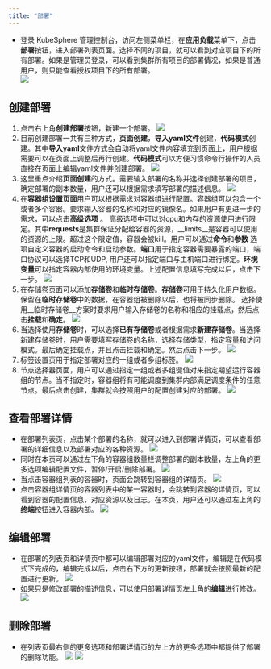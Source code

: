 ```yaml
---
title: "部署"
---
```



*  登录 KubeSphere 管理控制台，访问左侧菜单栏，在**应用负载**菜单下，点击**部署**按钮，进入部署列表页面。选择不同的项目，就可以看到对应项目下的所有部署。如果是管理员登录，可以看到集群所有项目的部署情况，如果是普通用户，则只能查看授权项目下的所有部署。  
![](/deployment_list.png)  

## 创建部署      
1. 点击右上角**创建部署**按钮，新建一个部署。 
![](/deployment_create_1.png)
2. 目前创建部署一共有三种方式，**页面创建**，**导入yaml文件**创建，**代码模式**创建。其中**导入yaml**文件方式会自动将yaml文件内容填充到页面上，用户根据需要可以在页面上调整后再行创建。**代码模式**可以方便习惯命令行操作的人员直接在页面上编辑yaml文件并创建部署。
![](/deployment_create_2.png)
3. 这里重点介绍**页面创建**的方式。需要输入部署的名称并选择创建部署的项目，确定部署的副本数量，用户还可以根据需求填写部署的描述信息。
![](/deployment_create_3.png)
4. 在**容器组设置页面**用户可以根据需求对容器组进行配置。容器组可以包含一个或者多个容器。要求输入容器的名称和对应的镜像名。如果用户有更进一步的需求，可以点击**高级选项** 。 高级选项中可以对cpu和内存的资源使用进行限定。其中**requests**是集群保证分配给容器的资源，__limits__是容器可以使用的资源的上限。超过这个限定值，容器会被kill。用户可以通过**命令**和**参数** 选项自定义容器的启动命令和启动参数。**端口**用于指定容器需要暴露的端口，端口协议可以选择TCP和UDP, 用户还可以指定端口与主机端口进行绑定。**环境变量**可以指定容器内部使用的环境变量。上述配置信息填写完成以后，点击下一步。
![](/deployment_create_4.png)
5. 在存储卷页面可以添加**存储卷**和**临时存储卷**。**存储卷**可用于持久化用户数据。保留在**临时存储卷**中的数据，在容器组被删除以后，也将被同步删除。 选择使用__临时存储卷__方案时要求用户输入存储卷的名称和相应的挂载点，然后点击**挂载**和**确定**。
![](/deployment_create_5.png)
6. 当选择使用**存储卷**时，可以选择**已有存储卷**或者根据需求**新建存储卷**。当选择新建存储卷时，用户需要填写存储卷的名称，选择存储类型，指定容量和访问模式。最后确定挂载点，并且点击挂载和确定。然后点击下一步。
![](/deployment_create_6.png)  
7. 标签设置页用于指定部署对应的一组或者多组标签。
![](/deployment_create_7.png) 
8. 节点选择器页面，用户可以通过指定一组或者多组键值对来指定期望运行容器组的节点。当不指定时，容器组将有可能调度到集群内部满足调度条件的任意节点。最后点击创建，集群就会按照用户的配置创建对应的部署。
![](/deployment_create_8.png)
 

## 查看部署详情 
*  在部署列表页，点击某个部署的名称，就可以进入到部署详情页，可以查看部署的详细信息以及部署对应的各种资源。
![](/deployment_read_1.png)
*  同时在本页可以通过左下角的容器组数量栏调整部署的副本数量，左上角的更多选项编辑配置文件，暂停/开启/删除部署。
![](/deployment_read_4.png)
*  当点击容器组列表的容器时，页面会跳转到容器组的详情页。
![](/deployment_read_2.png)
*  点击容器组详情页的容器列表中的某一容器时，会跳转到容器的详情页，可以看到容器的配置信息，对应资源以及日志。在本页，用户还可以通过左上角的**终端**按钮进入容器内部。
![](/deployment_read_3.png)


## 编辑部署
*  在部署的列表页和详情页中都可以编辑部署对应的yaml文件，编辑是在代码模式下完成的，编辑完成以后，点击右下方的更新按钮，部署就会按照最新的配置进行更新。
![](/deployment_update_1.png)
*  如果只是修改部署的描述信息，可以使用部署详情页左上角的**编辑**进行修改。
![](/deployment_update_2.png)

## 删除部署
*  在列表页最右侧的更多选项和部署详情页的左上方的更多选项中都提供了部署的删除功能。 
 ![](/deployment_delete_1.png)
 ![](/deployment_delete_2.png)
